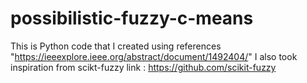 # possibilistic-fuzzy-c-means
This is Python code that I created using references "https://ieeexplore.ieee.org/abstract/document/1492404/"  I also took inspiration from scikt-fuzzy link : https://github.com/scikit-fuzzy
